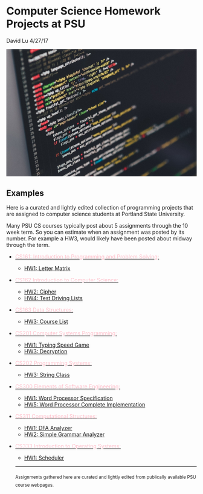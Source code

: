 
Computer Science Homework Projects at PSU
========
David Lu
4/27/17

![code](code.jpg)

Examples
------
Here is a curated and lightly edited collection of programming projects that are assigned to computer science students at Portland State University.

Many PSU CS courses typically post about 5 assignments through the 10 week term. So you can estimate when an assignment was posted by its number. For example a HW3, would likely have been posted about midway through the term.


* [<span style="color:pink">CS161: Introduction to Programming and Problem Solving:](https://www.pdx.edu/computer-science/cs161)
  * [HW1: Letter Matrix](Projects/LetterMatrix.html)


* [<span style="color:pink">CS162 Introduction to Computer Science:](https://www.pdx.edu/computer-science/cs162)
  * [HW2: Cipher](Projects/Cipher.html)
  * [HW4: Test Driving Lists](Projects/ListProject.html)


* [<span style="color:pink">CS163 Data Structures:](https://www.pdx.edu/computer-science/cs163)
  * [HW3: Course List](Projects/BST.html)


* [<span style="color:pink">CS201 Computer Systems Programming:](https://www.pdx.edu/computer-science/cs201)
  * [HW1: Typing Speed Game](Projects/Typing_Speed_Game.html)
  * [HW3: Decryption](Projects/Decryption.html)


* [<span style="color:pink">CS202 Programming Systems:](https://www.pdx.edu/computer-science/cs202)
  * [HW3: String Class](Projects/OperatorOverloading.html)


* [<span style="color:pink">CS300 Elements of Software Engineering:](https://www.pdx.edu/computer-science/cs300)
  * [HW1: Word Processor Specification](Projects/WordProcessor.html)
  * [HW5: Word Processor Complete Implementation](Projects/WordProcessorFull.html)


* [<span style="color:pink">CS311 Computational Structures:](https://www.pdx.edu/computer-science/cs311)
  * [HW1: DFA Analyzer](Projects/DFA_Analyzer.html)
  * [HW2: Simple Grammar Analyzer](Projects/Simple_Grammar_Analyzer.html)


* [<span style="color:pink">CS333 Introduction to Operating Systems:](https://www.pdx.edu/computer-science/cs333)
  * [HW1: Scheduler](Projects/Scheduler.html)
  -----
  <sub> Assignments gathered here are curated and lightly edited from publically available PSU course webpages.
